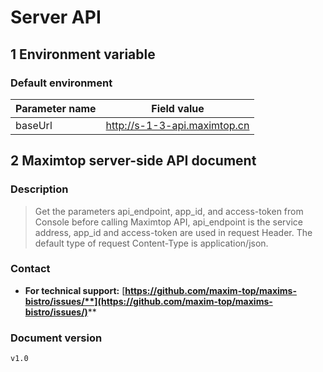# Server API

## 1 Environment variable

### Default environment

| Parameter name | Field value                  |
| -------------- | ---------------------------- |
| baseUrl        | http://s-1-3-api.maximtop.cn |

## 2 Maximtop server-side API document

### Description

> Get the parameters api\_endpoint, app\_id, and access-token from Console before calling Maximtop API, api\_endpoint is the service address, app\_id and access-token are used in request Header. The default type of request Content-Type is application/json.

### Contact

* **For technical support:** [**https://github.com/maxim-top/maxims-bistro/issues/**](https://github.com/maxim-top/maxims-bistro/issues/)****

### Document version

```
v1.0
```
